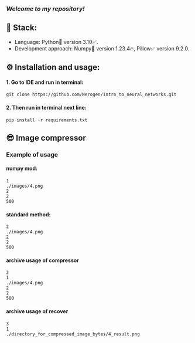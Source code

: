 ### _Welcome to my repository!_
## 🎸 Stack:
- Language: Python🐍 version 3.10✅.
- Development approach: Numpy🔨 version 1.23.4🔥, Pillow✅ version 9.2.0.
## ⚙ Installation and usage:
#### 1. Go to IDE and run in terminal:
    git clone https://github.com/Nerogen/Intro_to_neural_networks.git
#### 2. Then run in terminal next line:
    pip install -r requirements.txt
## 😎 Image compressor
### Example of usage 
#### numpy mod:
    1
    ./images/4.png
    2
    2
    500
#### standard method:
    2
    ./images/4.png
    2
    2
    500
#### archive usage of compressor
    3
    1
    ./images/4.png
    2
    2
    500
#### archive usage of recover
    3
    1
    ./directory_for_compressed_image_bytes/4_result.png
